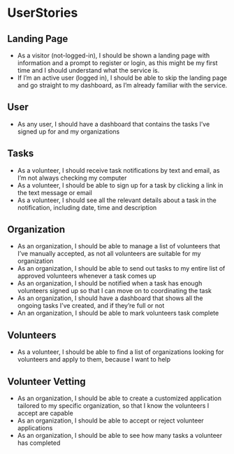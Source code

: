# UserStories

## Landing Page
- As a visitor (not-logged-in), I should be shown a landing page with information and a prompt to register or login, as this might be my first time and I should understand what the service is.
- If I’m an active user (logged in), I should be able to skip the landing page and go straight to my dashboard, as I’m already familiar with the service.

## User
- As any user, I should have a dashboard that contains the tasks I’ve signed up for and my organizations

## Tasks
- As a volunteer, I should receive task notifications by text and email, as I’m not always checking my computer
- As a volunteer, I should be able to sign up for a task by clicking a link in the text message or email
- As a volunteer, I should see all the relevant details about a task in the notification, including date, time and description

## Organization
- As an organization, I should be able to manage a list of volunteers that I’ve manually accepted, as not all volunteers are suitable for my organization
- As an organization, I should be able to send out tasks to my entire list of approved volunteers whenever a task comes up
- As an organization, I should be notified when a task has enough volunteers signed up so that I can move on to coordinating the task
- As an organization, I should have a dashboard that shows all the ongoing tasks I’ve created, and if they’re full or not
- An an organization, I should be able to mark volunteers task complete

## Volunteers
- As a volunteer, I should be able to find a list of organizations looking for volunteers and apply to them, because I want to help

## Volunteer Vetting
- As an organization, I should be able to create a customized application tailored to my specific organization, so that I know the volunteers I accept are capable
- As an organization, I should be able to accept or reject volunteer applications
- As an organization, I should be able to see how many tasks a volunteer has completed


